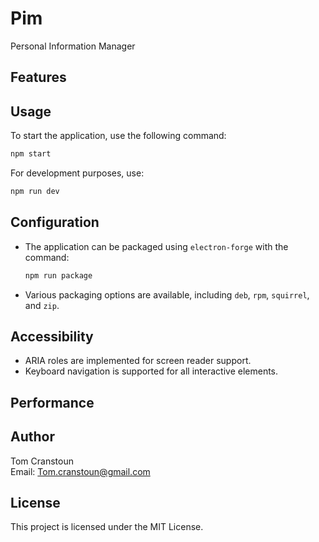 # Pim

Personal Information Manager

## Features

## Usage

To start the application, use the following command:

```bash
npm start
```

For development purposes, use:

```bash
npm run dev
```

## Configuration

- The application can be packaged using `electron-forge` with the command:

  ```bash
  npm run package
  ```

- Various packaging options are available, including `deb`, `rpm`, `squirrel`, and `zip`.

## Accessibility

- ARIA roles are implemented for screen reader support.
- Keyboard navigation is supported for all interactive elements.

## Performance


## Author

Tom Cranstoun  
Email: [Tom.cranstoun@gmail.com](mailto:Tom.cranstoun@gmail.com)

## License

This project is licensed under the MIT License.
